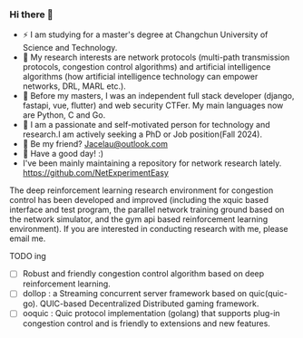 ### Hi there 👋

- ⚡ I am studying for a master's degree at Changchun University of Science and Technology.
- 🔭 My research interests are network protocols (multi-path transmission protocols, congestion control algorithms) and artificial intelligence algorithms (how artificial intelligence technology can empower networks, DRL, MARL etc.).
- 🌱 Before my masters, I was an independent full stack developer (django, fastapi, vue, flutter) and web security CTFer. My main languages now are Python, C and Go.
- 🤔 I am a passionate and self-motivated person for technology and research.I am actively seeking a PhD or Job position(Fall 2024).
- 🌈 Be my friend? Jacelau@outlook.com
- 👯 Have a good day! :)
- I've been mainly maintaining a repository for network research lately. https://github.com/NetExperimentEasy


<!--
<div>
<p align="center">
  <a href="https://github.com/derekwin">
  <img src="https://github-readme-stats.vercel.app/api/top-langs/?username=derekwin&layout=compact" />
  </a>
</p>
</div>
-->

The deep reinforcement learning research environment for congestion control has been developed and improved (including the xquic based interface and test program, the parallel network training ground based on the network simulator, and the gym api based reinforcement learning environment). If you are interested in conducting research with me, please email me.

TODO ing
- [ ] Robust and friendly congestion control algorithm based on deep reinforcement learning.
- [ ] dollop : a Streaming concurrent server framework based on quic(quic-go). QUIC-based Decentralized Distributed gaming framework.
- [ ] ooquic : Quic protocol implementation (golang) that supports plug-in congestion control and is friendly to extensions and new features.
